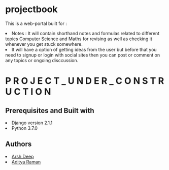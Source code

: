 # projectbook
This is a web-portal built for :
<li>Notes : It will contain shorthand notes and formulas related to different topics Computer Science and Maths for revising as well as checking it whenever you get stuck somewhere.</li>
<li>It will have a option of getting ideas from the user but before that you need to signup or login with social sites then you can post or comment on any topics or ongoing disccussion.</li>


# P R O J E C T _   U N D E R  _ C O N S T R U C T I O N


## Prerequisites and Built with
<li>Django version 2.1.1</li>
<li>Python 3.7.0</li>

## Authors
<li><a href = "https://github.com/ar1998" >Arsh Deep </a></li>
<li><a href = "https://github.com/ramanaditya"> Aditya Raman </a> </li>
